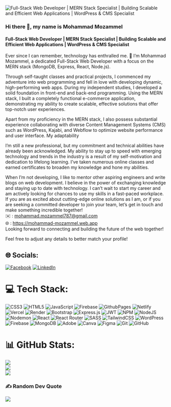 ![Full-Stack Web Developer | MERN Stack Specialist | Building Scalable and Efficient Web Applications | WordPress & CMS Specialist]([[https://ibb.co/7SLDzMt](https://raw.githubusercontent.com/mozammel787/mozammel787/main/0BE8E23F-1994-4998-BD2B-183EE3CE01E3.jpeg)]([https://ibb.co/7SLDzMt](https://raw.githubusercontent.com/mozammel787/mozammel787/main/0BE8E23F-1994-4998-BD2B-183EE3CE01E3.jpeg)))
### Hi there 👋, my name is Mohammad Mozammel
#### Full-Stack Web Developer | MERN Stack Specialist | Building Scalable and Efficient Web Applications | WordPress & CMS Specialist

Ever since I can remember, technology has enthralled me. 👋 I’m Mohammad Mozammel, a dedicated Full-Stack Web Developer with a focus on the MERN stack (MongoDB, Express, React, Node.js).

Through self-taught classes and practical projects, I commenced my adventure into web programming and fell in love with developing dynamic, high-performing web apps. During my independent studies, I developed a solid foundation in front-end and back-end programming. Using the MERN stack, I built a completely functional e-commerce application, demonstrating my ability to create scalable, effective solutions that offer top-notch user experiences.

Apart from my proficiency in the MERN stack, I also possess substantial experience collaborating with diverse Content Management Systems (CMS) such as WordPress, Kajabi, and Webflow to optimize website performance and user interface. My adaptability 

I’m still a new professional, but my commitment and technical abilities have already been acknowledged. My ability to stay up to speed with emerging technology and trends in the industry is a result of my self-motivation and dedication to lifelong learning. I’ve taken numerous online classes and earned certificates to broaden my knowledge and hone my abilities.

When I’m not developing, I like to mentor other aspiring engineers and write blogs on web development. I believe in the power of exchanging knowledge and staying up to date with technology. I can’t wait to start my career and am actively looking for chances to use my skills in a fast-paced workplace. If you are as excited about cutting-edge online solutions as I am, or if you are seeking a committed developer to join your team, let’s get in touch and make something incredible together!<br/>
✉️ : mohammad.mozammel787@gmail.com <br/>
🌐 : https://mohammad-mozammel.web.app
<br/>
Looking forward to connecting and building the future of the web together!

Feel free to adjust any details to better match your profile!


## 🌐 Socials:
[![Facebook](https://img.shields.io/badge/Facebook-%231877F2.svg?logo=Facebook&logoColor=white)](https://facebook.com/mozammel787) [![LinkedIn](https://img.shields.io/badge/LinkedIn-%230077B5.svg?logo=linkedin&logoColor=white)](https://linkedin.com/in/mozammel787) 

# 💻 Tech Stack:
![CSS3](https://img.shields.io/badge/css3-%231572B6.svg?style=for-the-badge&logo=css3&logoColor=white) ![HTML5](https://img.shields.io/badge/html5-%23E34F26.svg?style=for-the-badge&logo=html5&logoColor=white) ![JavaScript](https://img.shields.io/badge/javascript-%23323330.svg?style=for-the-badge&logo=javascript&logoColor=%23F7DF1E) ![Firebase](https://img.shields.io/badge/firebase-%23039BE5.svg?style=for-the-badge&logo=firebase) ![GithubPages](https://img.shields.io/badge/github%20pages-121013?style=for-the-badge&logo=github&logoColor=white) ![Netlify](https://img.shields.io/badge/netlify-%23000000.svg?style=for-the-badge&logo=netlify&logoColor=#00C7B7) ![Vercel](https://img.shields.io/badge/vercel-%23000000.svg?style=for-the-badge&logo=vercel&logoColor=white) ![Render](https://img.shields.io/badge/Render-%46E3B7.svg?style=for-the-badge&logo=render&logoColor=white) ![Bootstrap](https://img.shields.io/badge/bootstrap-%238511FA.svg?style=for-the-badge&logo=bootstrap&logoColor=white) ![Express.js](https://img.shields.io/badge/express.js-%23404d59.svg?style=for-the-badge&logo=express&logoColor=%2361DAFB) ![JWT](https://img.shields.io/badge/JWT-black?style=for-the-badge&logo=JSON%20web%20tokens) ![NPM](https://img.shields.io/badge/NPM-%23CB3837.svg?style=for-the-badge&logo=npm&logoColor=white) ![NodeJS](https://img.shields.io/badge/node.js-6DA55F?style=for-the-badge&logo=node.js&logoColor=white) ![Nodemon](https://img.shields.io/badge/NODEMON-%23323330.svg?style=for-the-badge&logo=nodemon&logoColor=%BBDEAD) ![React](https://img.shields.io/badge/react-%2320232a.svg?style=for-the-badge&logo=react&logoColor=%2361DAFB) ![React Router](https://img.shields.io/badge/React_Router-CA4245?style=for-the-badge&logo=react-router&logoColor=white) ![SASS](https://img.shields.io/badge/SASS-hotpink.svg?style=for-the-badge&logo=SASS&logoColor=white) ![TailwindCSS](https://img.shields.io/badge/tailwindcss-%2338B2AC.svg?style=for-the-badge&logo=tailwind-css&logoColor=white) ![WordPress](https://img.shields.io/badge/WordPress-%23117AC9.svg?style=for-the-badge&logo=WordPress&logoColor=white) ![Firebase](https://img.shields.io/badge/firebase-a08021?style=for-the-badge&logo=firebase&logoColor=ffcd34) ![MongoDB](https://img.shields.io/badge/MongoDB-%234ea94b.svg?style=for-the-badge&logo=mongodb&logoColor=white) ![Adobe](https://img.shields.io/badge/adobe-%23FF0000.svg?style=for-the-badge&logo=adobe&logoColor=white) ![Canva](https://img.shields.io/badge/Canva-%2300C4CC.svg?style=for-the-badge&logo=Canva&logoColor=white) ![Figma](https://img.shields.io/badge/figma-%23F24E1E.svg?style=for-the-badge&logo=figma&logoColor=white) ![Git](https://img.shields.io/badge/git-%23F05033.svg?style=for-the-badge&logo=git&logoColor=white) ![GitHub](https://img.shields.io/badge/github-%23121011.svg?style=for-the-badge&logo=github&logoColor=white)
# 📊 GitHub Stats:
![](https://github-readme-stats.vercel.app/api?username=mozammel787&theme=dark&hide_border=false&include_all_commits=true&count_private=false)<br/>
![](https://github-readme-streak-stats.herokuapp.com/?user=mozammel787&theme=dark&hide_border=false)<br/>
![](https://github-readme-stats.vercel.app/api/top-langs/?username=mozammel787&theme=dark&hide_border=false&include_all_commits=true&count_private=false&layout=compact)

### ✍️ Random Dev Quote
![](https://quotes-github-readme.vercel.app/api?type=horizontal&theme=radical)

<!-- Proudly created with GPRM ( https://gprm.itsvg.in ) -->
